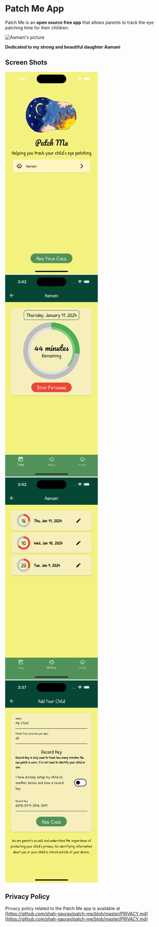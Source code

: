 # Patch Me App

Patch Me is an **open source free app** that allows parents to track the eye patching time for their children. 

![Aamani's picture](https://github.com/shah-gaurav/patch-me/raw/master/images/Aamani.jpg)

**Dedicated to my strong and beautiful daughter Aamani**

## Screen Shots

<img alt="Screen Shot 1" width="300" src="https://github.com/shah-gaurav/patch-me/raw/master/images/ScreenShot_1.png">
<img alt="Screen Shot 2" width="300" src="https://github.com/shah-gaurav/patch-me/raw/master/images/ScreenShot_2.png">
<img alt="Screen Shot 3" width="300" src="https://github.com/shah-gaurav/patch-me/raw/master/images/ScreenShot_3.png">
<img alt="Screen Shot 4" width="300" src="https://github.com/shah-gaurav/patch-me/raw/master/images/ScreenShot_4.png">

## Privacy Policy

Privacy policy related to the Patch Me app is available at [https://github.com/shah-gaurav/patch-me/blob/master/PRIVACY.md](https://github.com/shah-gaurav/patch-me/blob/master/PRIVACY.md)


